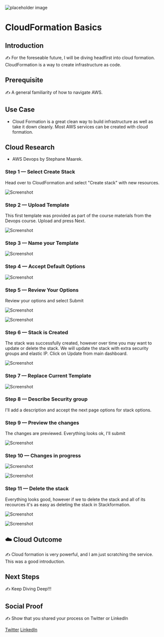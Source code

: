 
![placeholder image](cloudformation.png)

# CloudFormation Basics

## Introduction

✍️ For the foreseable future, I will be diving headfirst into cloud formation. CloudFormation is a way to create infrastructure as code.

## Prerequisite

✍️ A general familiarity of how to navigate AWS.

## Use Case

- Cloud Formation is a great clean way to build infrastructure as well as take it down cleanly. Most AWS services can be created with cloud formation.

## Cloud Research

- AWS Devops by Stephane Maarek.


### Step 1 — Select Create Stack
Head over to CloudFormation and select "Create stack" with new resources.

![Screenshot](step1-create-a-stack.png)

### Step 2 — Upload Template
This first template was provided as part of the course materials from the Devops course. Upload and press Next.

![Screenshot](step2-upload-template.png)

### Step 3 — Name your Template

![Screenshot](step3-Name-Template.png)


### Step 4 — Accept Default Options

![Screenshot](step4-accept-options.png)

### Step 5 — Review Your Options
Review your options and select Submit

![Screenshot](step5-review-your-options.png)

![Screenshot](step5a-formation-in-progress.png)

### Step 6 — Stack is Created
The stack was successfully created, however over time you may want to update or delete the stack. We will update the stack with extra security groups and elastic IP. Click on Update from main dashboard.

![Screenshot](step6-update-stack.png)

### Step 7 — Replace Current Template

![Screenshot](step7-replace-template.png)

### Step 8 — Describe Security group
I'll add a description and accept the next page options for stack options.


### Step 9 — Preview the changes
The changes are previewed. Everything looks ok, I'll submit

![Screenshot](step9-preview-changes.png)

### Step 10 — Changes in progress

![Screenshot](step10-update-inprogess.png)

![Screenshot](step10a-update2.png)

### Step 11 — Delete the stack
Everything looks good, however if we to delete the stack and all of its recources it's as easy as deleting the stack in Stackformation.

![Screenshot](step11-delete-the-stack.png)

![Screenshot](step11a-delete.png)



## ☁️ Cloud Outcome

✍️ Cloud formation is very powerful, and I am just scratching the service. This was a good introduction.

## Next Steps

✍️ Keep Diving Deep!!!

## Social Proof

✍️ Show that you shared your process on Twitter or LinkedIn

[Twitter](https://twitter.com/DemianJennings/status/1624858467335823361)
[LinkedIn](https://www.linkedin.com/posts/demian-jennings_100daysofcloud-devops-infrastructure-activity-7030624514073886721-9rEQ?utm_source=share&utm_medium=member_desktop)
